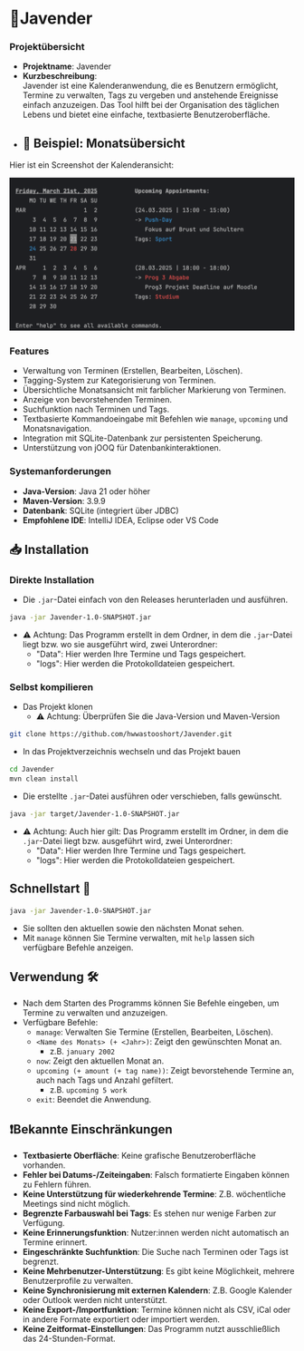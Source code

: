 # 📅Javender 

### Projektübersicht
- **Projektname**: Javender
- **Kurzbeschreibung**:  
  Javender ist eine Kalenderanwendung, die es Benutzern ermöglicht, Termine zu verwalten, Tags zu vergeben und anstehende Ereignisse einfach anzuzeigen. Das Tool hilft bei der Organisation des täglichen Lebens und bietet eine einfache, textbasierte Benutzeroberfläche.
- ## 📅 Beispiel: Monatsübersicht

Hier ist ein Screenshot der Kalenderansicht:

![Kalenderansicht](./images/kalenderansicht.png)

### Features
- Verwaltung von Terminen (Erstellen, Bearbeiten, Löschen).
- Tagging-System zur Kategorisierung von Terminen.
- Übersichtliche Monatsansicht mit farblicher Markierung von Terminen.
- Anzeige von bevorstehenden Terminen.
- Suchfunktion nach Terminen und Tags.
- Textbasierte Kommandoeingabe mit Befehlen wie `manage`, `upcoming` und Monatsnavigation.
- Integration mit SQLite-Datenbank zur persistenten Speicherung.
- Unterstützung von jOOQ für Datenbankinteraktionen.

### Systemanforderungen
- **Java-Version**: Java 21 oder höher
- **Maven-Version**: 3.9.9
- **Datenbank**: SQLite (integriert über JDBC)
- **Empfohlene IDE**: IntelliJ IDEA, Eclipse oder VS Code

## 📥 Installation
### Direkte Installation
- Die `.jar`-Datei einfach von den Releases herunterladen und ausführen.
```bash
java -jar Javender-1.0-SNAPSHOT.jar 
```
- ⚠️ Achtung: Das Programm erstellt in dem Ordner, in dem die `.jar`-Datei liegt bzw. wo sie ausgeführt wird, zwei Unterordner:
  - "Data": Hier werden Ihre Termine und Tags gespeichert.
  - "logs": Hier werden die Protokolldateien gespeichert.
### Selbst kompilieren
- Das Projekt klonen
  - ⚠️ Achtung: Überprüfen Sie die Java-Version und Maven-Version
```bash
git clone https://github.com/hwwastooshort/Javender.git
```
- In das Projektverzeichnis wechseln und das Projekt bauen
```bash
cd Javender
mvn clean install 
```
- Die erstellte `.jar`-Datei ausführen oder verschieben, falls gewünscht.
```bash
java -jar target/Javender-1.0-SNAPSHOT.jar
```
- ⚠️ Achtung: Auch hier gilt: Das Programm erstellt im Ordner, in dem die `.jar`-Datei liegt bzw. ausgeführt wird, zwei Unterordner:
  - "Data": Hier werden Ihre Termine und Tags gespeichert.
  - "logs": Hier werden die Protokolldateien gespeichert.
## Schnellstart 🚀
```bash
java -jar Javender-1.0-SNAPSHOT.jar
```
- Sie sollten den aktuellen sowie den nächsten Monat sehen.
- Mit `manage` können Sie Termine verwalten, mit `help` lassen sich verfügbare Befehle anzeigen.

## Verwendung 🛠️
- Nach dem Starten des Programms können Sie Befehle eingeben, um Termine zu verwalten und anzuzeigen.
- Verfügbare Befehle:
  - `manage`: Verwalten Sie Termine (Erstellen, Bearbeiten, Löschen).
  - `<Name des Monats> (+ <Jahr>)`: Zeigt den gewünschten Monat an. 
    - z.B. `january 2002`
  - `now`: Zeigt den aktuellen Monat an.
  - `upcoming (+ amount (+ tag name))`: Zeigt bevorstehende Termine an, auch nach Tags und Anzahl gefiltert.
    - z.B. `upcoming 5 work`
  - `exit`: Beendet die Anwendung.

## ❗Bekannte Einschränkungen
- **Textbasierte Oberfläche**: Keine grafische Benutzeroberfläche vorhanden.
- **Fehler bei Datums-/Zeiteingaben**: Falsch formatierte Eingaben können zu Fehlern führen.
- **Keine Unterstützung für wiederkehrende Termine**: Z.B. wöchentliche Meetings sind nicht möglich.
- **Begrenzte Farbauswahl bei Tags**: Es stehen nur wenige Farben zur Verfügung.
- **Keine Erinnerungsfunktion**: Nutzer:innen werden nicht automatisch an Termine erinnert.
- **Eingeschränkte Suchfunktion**: Die Suche nach Terminen oder Tags ist begrenzt.
- **Keine Mehrbenutzer-Unterstützung**: Es gibt keine Möglichkeit, mehrere Benutzerprofile zu verwalten.
- **Keine Synchronisierung mit externen Kalendern**: Z.B. Google Kalender oder Outlook werden nicht unterstützt.
- **Keine Export-/Importfunktion**: Termine können nicht als CSV, iCal oder in andere Formate exportiert oder importiert werden.
- **Keine Zeitformat-Einstellungen**: Das Programm nutzt ausschließlich das 24-Stunden-Format.